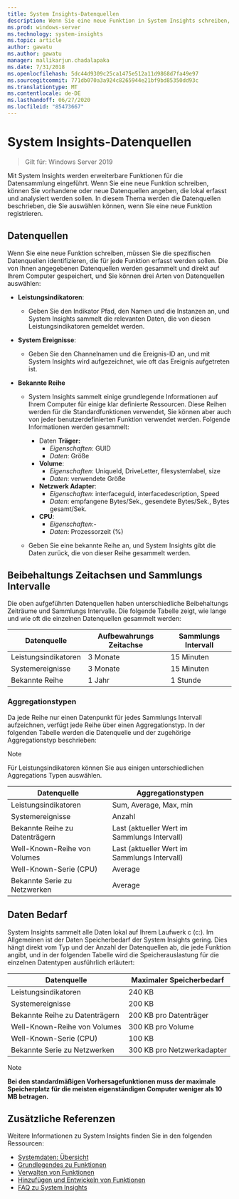 ```yaml
---
title: System Insights-Datenquellen
description: Wenn Sie eine neue Funktion in System Insights schreiben, können Sie vorhandene oder neue Datenquellen angeben, die lokal erfasst und analysiert werden sollen. In diesem Thema werden die Datenquellen beschrieben, die Sie auswählen können, wenn Sie eine neue Funktion registrieren.
ms.prod: windows-server
ms.technology: system-insights
ms.topic: article
author: gawatu
ms.author: gawatu
manager: mallikarjun.chadalapaka
ms.date: 7/31/2018
ms.openlocfilehash: 5dc44d9309c25ca1475e512a11d9868d7fa49e97
ms.sourcegitcommit: 771db070a3a924c8265944e21bf9bd85350dd93c
ms.translationtype: MT
ms.contentlocale: de-DE
ms.lasthandoff: 06/27/2020
ms.locfileid: "85473667"
---
```

# <a name="system-insights-data-sources"></a>System Insights-Datenquellen

>Gilt für: Windows Server 2019

Mit System Insights werden erweiterbare Funktionen für die Datensammlung eingeführt. Wenn Sie eine neue Funktion schreiben, können Sie vorhandene oder neue Datenquellen angeben, die lokal erfasst und analysiert werden sollen. In diesem Thema werden die Datenquellen beschrieben, die Sie auswählen können, wenn Sie eine neue Funktion registrieren.

## <a name="data-sources"></a>Datenquellen
Wenn Sie eine neue Funktion schreiben, müssen Sie die spezifischen Datenquellen identifizieren, die für jede Funktion erfasst werden sollen. Die von Ihnen angegebenen Datenquellen werden gesammelt und direkt auf Ihrem Computer gespeichert, und Sie können drei Arten von Datenquellen auswählen:

- **Leistungsindikatoren**:
    - Geben Sie den Indikator Pfad, den Namen und die Instanzen an, und System Insights sammelt die relevanten Daten, die von diesen Leistungsindikatoren gemeldet werden.

- **System Ereignisse**:
    - Geben Sie den Channelnamen und die Ereignis-ID an, und mit System Insights wird aufgezeichnet, wie oft das Ereignis aufgetreten ist.

- **Bekannte Reihe**
    - System Insights sammelt einige grundlegende Informationen auf Ihrem Computer für einige klar definierte Ressourcen. Diese Reihen werden für die Standardfunktionen verwendet, Sie können aber auch von jeder benutzerdefinierten Funktion verwendet werden. Folgende Informationen werden gesammelt:

        - Daten **Träger:**
            - *Eigenschaften*: GUID
            - *Daten*: Größe
        - **Volume**:
            - *Eigenschaften*: UniqueId, DriveLetter, filesystemlabel, size
            - *Daten*: verwendete Größe
        - **Netzwerk Adapter**:
            - *Eigenschaften*: interfaceguid, interfacedescription, Speed
            - *Daten*: empfangene Bytes/Sek., gesendete Bytes/Sek., Bytes gesamt/Sek.
        - **CPU**:
            - *Eigenschaften*:-
            - *Daten*: Prozessorzeit (%)

    - Geben Sie eine bekannte Reihe an, und System Insights gibt die Daten zurück, die von dieser Reihe gesammelt werden.


## <a name="retention-timelines-and-collection-intervals"></a>Beibehaltungs Zeitachsen und Sammlungs Intervalle
Die oben aufgeführten Datenquellen haben unterschiedliche Beibehaltungs Zeiträume und Sammlungs Intervalle. Die folgende Tabelle zeigt, wie lange und wie oft die einzelnen Datenquellen gesammelt werden:

| Datenquelle | Aufbewahrungs Zeitachse | Sammlungs Intervall |
| --------------- | --------------- | ----------- |
| Leistungsindikatoren | 3 Monate | 15 Minuten |
| Systemereignisse | 3 Monate | 15 Minuten |
| Bekannte Reihe | 1 Jahr | 1 Stunde |


### <a name="aggregation-types"></a>Aggregationstypen
Da jede Reihe nur einen Datenpunkt für jedes Sammlungs Intervall aufzeichnen, verfügt jede Reihe über einen Aggregationstyp. In der folgenden Tabelle werden die Datenquelle und der zugehörige Aggregationstyp beschrieben:

>[!NOTE]
>Für Leistungsindikatoren können Sie aus einigen unterschiedlichen Aggregations Typen auswählen.

| Datenquelle | Aggregationstypen |
| --------------- | --------------- |
| Leistungsindikatoren | Sum, Average, Max, min |
| Systemereignisse | Anzahl |
| Bekannte Reihe zu Datenträgern | Last (aktueller Wert im Sammlungs Intervall) |
| Well-Known-Reihe von Volumes | Last (aktueller Wert im Sammlungs Intervall) |
| Well-Known-Serie (CPU) | Average |
| Bekannte Serie zu Netzwerken | Average |

## <a name="data-footprint"></a>Daten Bedarf

System Insights sammelt alle Daten lokal auf Ihrem Laufwerk c (c:). Im Allgemeinen ist der Daten Speicherbedarf der System Insights gering. Dies hängt direkt vom Typ und der Anzahl der Datenquellen ab, die jede Funktion angibt, und in der folgenden Tabelle wird die Speicherauslastung für die einzelnen Datentypen ausführlich erläutert:

| Datenquelle | Maximaler Speicherbedarf |
| --------------- | --------------- |
| Leistungsindikatoren | 240 KB |
| Systemereignisse | 200 KB |
| Bekannte Reihe zu Datenträgern | 200 KB pro Datenträger |
| Well-Known-Reihe von Volumes | 300 KB pro Volume |
| Well-Known-Serie (CPU) | 100 KB |
| Bekannte Serie zu Netzwerken | 300 KB pro Netzwerkadapter |

>[!NOTE]
>**Bei den standardmäßigen Vorhersagefunktionen muss der maximale Speicherplatz für die meisten eigenständigen Computer weniger als 10 MB betragen.**

## <a name="additional-references"></a>Zusätzliche Referenzen
Weitere Informationen zu System Insights finden Sie in den folgenden Ressourcen:

- [Systemdaten: Übersicht](overview.md)
- [Grundlegendes zu Funktionen](understanding-capabilities.md)
- [Verwalten von Funktionen](managing-capabilities.md)
- [Hinzufügen und Entwickeln von Funktionen](adding-and-developing-capabilities.md)
- [FAQ zu System Insights](faq.md)
